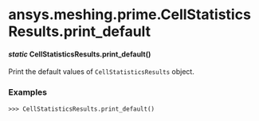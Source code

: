 # ansys.meshing.prime.CellStatisticsResults.print_default



#### *static* CellStatisticsResults.print_default()

Print the default values of `CellStatisticsResults` object.

### Examples

```pycon
>>> CellStatisticsResults.print_default()
```

<!-- !! processed by numpydoc !! -->
